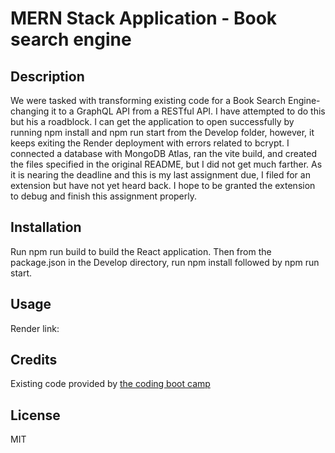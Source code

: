 # MERN Stack Application - Book search engine

## Description

We were tasked with transforming existing code for a Book Search Engine- changing it to a GraphQL API from a RESTful API.
I have attempted to do this but his a roadblock. I can get the application to open successfully by running npm install and npm run start from the Develop folder, however, it keeps exiting the Render deployment with errors related to bcrypt.
I connected a database with MongoDB Atlas, ran the vite build, and created the files specified in the original README, but I did not get much farther. As it is nearing the deadline and this is my last assignment due, I filed for an extension but have not yet heard back. I hope to be granted the extension to debug and finish this assignment properly.


## Installation

Run npm run build to build the React application. Then from the package.json in the Develop directory, run npm install followed by npm run start.

## Usage

Render link:

## Credits

Existing code provided by [the coding boot camp](https://github.com/coding-boot-camp/solid-broccoli.git)

## License

MIT